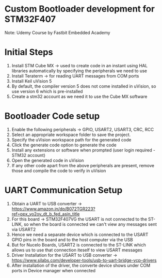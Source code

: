 # Custom Bootloader development for STM32F407

Note: Udemy Course by Fastbit Embedded Academy


# Initial Steps

1. Install STM Cube MX -> used to create code in an instant using HAL libraries automatically by specifying the peripherals we need to use
2. Install Teraterm -> for reading UART messages from COM ports
3. Install Keil uVision 5
4. By default, the compiler version 5 does not come installed in uVision, so use version 6 which is pre-installed
5. Create a stm32 account as we need it to use the Cube MX software




# Bootloader Code setup

1. Enable the following peripherals -> GPIO, USART2, USART3, CRC, RCC
2. Select an appropriate workspace folder to save the project.
3. Specify the uVision workspace path for the generated code
4. Click the generate code option to generate the code
5. Install any extensions or software when prompted (user login required - STM32 account)
6. Open the generated code in uVision
7. If any other code apart from the above peripherals are present, remove those and compile the code to verify in uVision



# UART Communication Setup
1. Obtain a UART to USB converter -> https://www.amazon.in/dp/B072TGR223?ref=ppx_yo2ov_dt_b_fed_asin_title
2. For this board -> STM32F407VG the USART is not connected to the ST-LINK, so when the board is connected we can't view any messages sent via USART2
3. Hence we need a separate device which is connected to the USART GPIO pins in the board and to the host computer via the USB
4. But for Nucelo Boards, USART2 is connected to the ST-LINK which allows us to use that connection iteself to view USART messages
5. Driver Installation for the USART to USB converter -> https://www.silabs.com/developer-tools/usb-to-uart-bridge-vcp-drivers
6. After installation of the driver, the converte device shows under COM ports in Device manager when connected